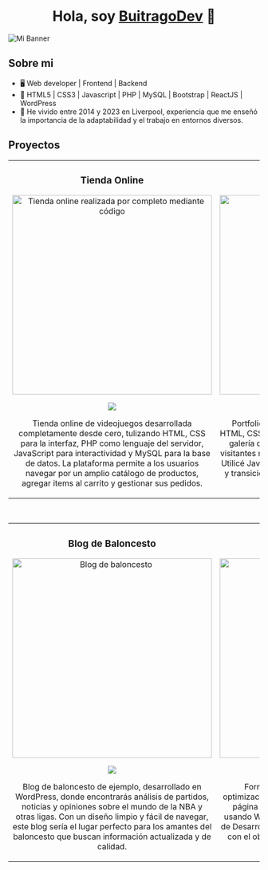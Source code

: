 <div align="center">
  <h1 align="center">Hola, soy <a href="https://antoniobuitrago.es">BuitragoDev</a> 👋</h1>
</div>
<img src="https://i.imgur.com/8nA3os9.png" alt="Mi Banner">

## Sobre mi

- :desktop_computer: Web developer | Frontend | Backend
- :page_facing_up: HTML5 | CSS3 | Javascript | PHP | MySQL | Bootstrap | ReactJS | WordPress
- :england: He vivido entre 2014 y 2023 en Liverpool, experiencia que me enseñó la importancia de la adaptabilidad y el trabajo en entornos diversos.

## Proyectos 
<table>
<tr>
<td width="50%">
<h3 align="center">Tienda Online</h3>
<div align="center">
<a href="https://antoniobuitrago.es/proyecto2" target="_blank"><img src="https://i.imgur.com/CLYXfrN.png" width="400" alt="Tienda online realizada por completo mediante código"></a>
<p>
<a href="" target="_blank">
<img src="https://img.shields.io/badge/CÓDIGO-1461aa?style=for-the-badge&logo=github&logoColor=white">
</a>
</p>
<p>Tienda online de videojuegos desarrollada completamente desde cero, tulizando HTML, CSS para la interfaz, PHP como lenguaje del servidor, JavaScript para interactividad y MySQL para la base de datos. La plataforma permite a los usuarios navegar por un amplio catálogo de productos, agregar items al carrito y gestionar sus pedidos.</p>
</div>
                                                                                      
</td>

<td width="50%">
<h3 align="center">Portfolio Fotográfico</h3>
<div align="center">                                       
<a href="https://antoniobuitrago.es/proyecto1" target="_blank"><img src="https://i.imgur.com/RWHtXQn.png" width="400" alt="Portfolio Fotográfico"></a>
<br>
<p>
<a href="" target="_blank">
<img src="https://img.shields.io/badge/C%C3%93DIGO-80ffaa?style=for-the-badge&logo=github&logoColor=black">
</a>
</p>
</p>Portfolio fotográfico personal desarrollado con HTML, CSS y JavaScript. La plataforma presenta una galería dinámica y responsive, permitiendo a los visitantes navegar por mi trabajo de manera intuitiva. Utilicé JavaScript para implementar efectos visuales y transiciones suaves, creando una experiencia de usuario inmersiva.</p>
</div>                                                             
</table>                                                                                 
</div>
<br>

<table>
<tr>
<td width="50%">
<h3 align="center">Blog de Baloncesto</h3>
<div align="center">
<a href="https://antoniobuitrago.es/wpnews/" target="_blank"><img src="https://i.imgur.com/mZuW804.png" width="400" alt="Blog de baloncesto"></a>
<p>
<a href="" target="_blank">
<img src="https://img.shields.io/badge/CÓDIGO-d36006?style=for-the-badge&logo=github&logoColor=white">
</a>
</p>
<p>Blog de baloncesto de ejemplo, desarrollado en WordPress, donde encontrarás análisis de partidos, noticias y opiniones sobre el mundo de la NBA y otras ligas. Con un diseño limpio y fácil de navegar, este blog sería el lugar perfecto para los amantes del baloncesto que buscan información actualizada y de calidad.</p>
</div>
                                                                                      
</td>       

<td width="50%">
<h3 align="center">NCA Smart</h3>
<div align="center">
<a href="https://www.ncasmart.com/" target="_blank"><img src="https://i.imgur.com/8TCRcCP.png" width="400" alt="Curso Kotlin Multiplatform"></a>
<p>
<a href="" target="_blank">
<img src="https://img.shields.io/badge/C%C3%93DIGO-cfaae0?style=for-the-badge&logo=github&logoColor=black">
</a>
</p>
<p>Formé parte del equipo encargado de la optimización del SEO y realización de mejoras en la página web de la agencia creativa NCA Smart, usando WordPress, durante las prácticas del curso de Desarrollo de Aplicaciones con Tecnologías Web, con el objetivo de aumentar significativamente el tráfico orgánico del sitio web.</p>
</div>
                                                                                      
</td>  
</table>                                                                                 
</div>
<br>
